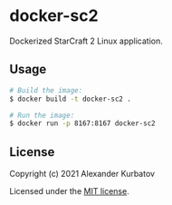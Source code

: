 # docker-sc2
Dockerized StarCraft 2 Linux application.

## Usage
```bash
# Build the image:
$ docker build -t docker-sc2 .

# Run the image:
$ docker run -p 8167:8167 docker-sc2
```

## License
Copyright (c) 2021 Alexander Kurbatov

Licensed under the [MIT license](LICENSE).
